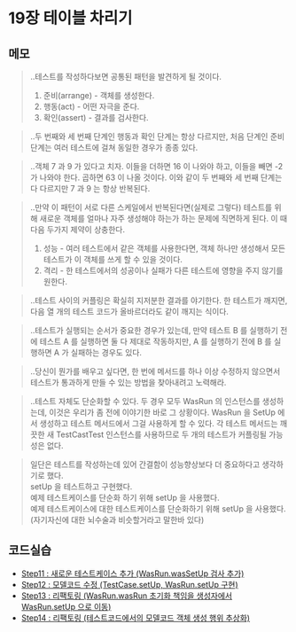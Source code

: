 # 19장 테이블 차리기


## 메모

> ..테스트를 작성하다보면 공통된 패턴을 발견하게 될 것이다.  
> 1) 준비(arrange) - 객체를 생성한다.  
> 2) 행동(act) - 어떤 자극을 준다.  
> 3) 확인(assert) - 결과를 검사한다.  

> ..두 번째와 세 번째 단계인 행동과 확인 단계는 항상 다르지만, 처음 단계인 준비 단계는 여러 테스트에 걸쳐 동일한 경우가 종종 있다.

> ..객체 7 과 9 가 있다고 치자. 이들을 더하면 16 이 나와야 하고, 이들을 빼면 -2 가 나와야 한다. 곱하면 63 이 나올 것이다. 이와 같이 두 번째와 세 번째 단계는 다 다르지만 7 과 9 는 항상 반복된다.

> ..만약 이 패턴이 서로 다른 스케일에서 반복된다면(실제로 그렇다) 테스트를 위해 새로운 객체를 얼마나 자주 생성해야 하는가 하는 문제에 직면하게 된다. 이 때 다음 두가지 제약이 상충한다.  
> 1) 성능 - 여러 테스트에서 같은 객체를 사용한다면, 객체 하나만 생성해서 모든 테스트가 이 객체를 쓰게 할 수 있을 것이다.  
> 2) 격리 - 한 테스트에서의 성공이나 실패가 다른 테스트에 영향을 주지 않기를 원한다.  
  
> ..테스트 사이의 커플링은 확실히 지저분한 결과를 야기한다. 한 테스트가 깨지면, 다음 열 개의 테스트 코드가 올바르더라도 같이 깨지는 식이다.

> ..테스트가 실행되는 순서가 중요한 경우가 있는데, 만약 테스트 B 를 실행하기 전에 테스트 A 를 실행하면 둘 다 제대로 작동하지만, A 를 실행하기 전에 B 를 실행하면 A 가 실패하는 경우도 있다.

> ..당신이 뭔가를 배우고 싶다면, 한 번에 메서드를 하나 이상 수정하지 않으면서 테스트가 통과하게 만들 수 있는 방법을 찾아내려고 노력해라.

> ..테스트 자체도 단순화할 수 있다. 두 경우 모두 WasRun 의 인스턴스를 생성하는데, 이것은 우리가 좀 전에 이야기한 바로 그 상황이다. WasRun 을 SetUp 에서 생성하고 테스트 메서드에서 그걸 사용하게 할 수 있다. 각 테스트 메서드는 깨끗한 새 TestCastTest 인스턴스를 사용하므로 두 개의 테스트가 커플링될 가능성은 없다.

> 일단은 테스트를 작성하는데 있어 간결함이 성능향상보다 더 중요하다고 생각하기로 했다.  
> setUp 을 테스트하고 구현했다.  
> 예제 테스트케이스를 단순화 하기 위해 setUp 을 사용했다.  
> 예제 테스트케이스에 대한 테스트케이스를 단순화하기 위해 setUp 을 사용했다.(자기자신에 대한 뇌수술과 비슷할거라고 말한바 있다)  


## 코드실습

- [Step11 : 새로운 테스트케이스 추가 (WasRun.wasSetUp 검사 추가)](./step11.py)  
- [Step12 : 모델코드 수정 (TestCase.setUp, WasRun.setUp 구현)](./step12.py)  
- [Step13 : 리팩토링 (WasRun.wasRun 초기화 책임을 생성자에서 WasRun.setUp 으로 이동)](./step13.py)  
- [Step14 : 리팩토링 (테스트코드에서의 모델코드 객체 생성 행위 추상화)](./step14.py)  

